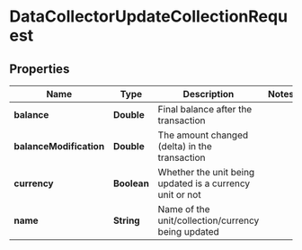 
# DataCollectorUpdateCollectionRequest

## Properties
Name | Type | Description | Notes
------------ | ------------- | ------------- | -------------
**balance** | **Double** | Final balance after the transaction | 
**balanceModification** | **Double** | The amount changed (delta) in the transaction | 
**currency** | **Boolean** | Whether the unit being updated is a currency unit or not | 
**name** | **String** | Name of the unit/collection/currency being updated | 



